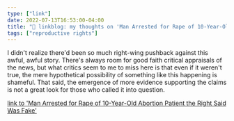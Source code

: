 ```yaml
---
type: ["link"]
date: 2022-07-13T16:53:00-04:00
title: "🔗 linkblog: my thoughts on 'Man Arrested for Rape of 10-Year-Old Abortion Patient the Right Said Was Fake'"
tags: ["reproductive rights"]
---
```

I didn't realize there'd been so much right-wing pushback against this awful, awful story. There's always room for good faith critical appraisals of the news, but what critics  seem to me to miss here is that even if it weren't true, the mere hypothetical possibility of something like this happening is shameful. That said, the emergence of more evidence supporting the claims is not a great look for those who called it into question.
 

[link to 'Man Arrested for Rape of 10-Year-Old Abortion Patient the Right Said Was Fake'](https://www.vice.com/en/article/88qn3p/ohio-child-rape-abortion-dave-yost-arrest)
